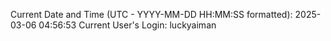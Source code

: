 Current Date and Time (UTC - YYYY-MM-DD HH:MM:SS formatted): 2025-03-06 04:56:53
Current User's Login: luckyaiman
